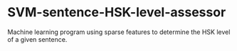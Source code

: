 # SVM-sentence-HSK-level-assessor
Machine learning program using sparse features to determine the HSK level of a given sentence.
